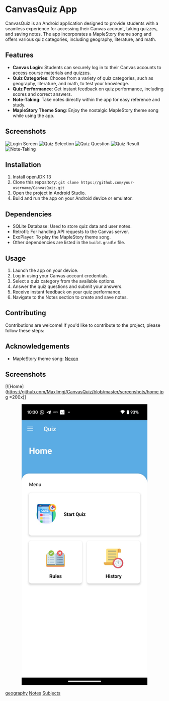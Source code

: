 # CanvasQuiz App

CanvasQuiz is an Android application designed to provide students with a seamless experience for accessing their Canvas account, taking quizzes, and saving notes. The app incorporates a MapleStory theme song and offers various quiz categories, including geography, literature, and math.

## Features

- **Canvas Login**: Students can securely log in to their Canvas accounts to access course materials and quizzes.
- **Quiz Categories**: Choose from a variety of quiz categories, such as geography, literature, and math, to test your knowledge.
- **Quiz Performance**: Get instant feedback on quiz performance, including scores and correct answers.
- **Note-Taking**: Take notes directly within the app for easy reference and study.
- **MapleStory Theme Song**: Enjoy the nostalgic MapleStory theme song while using the app.

## Screenshots

![Login Screen](screenshots/login.png)
![Quiz Selection](screenshots/quiz_selection.png)
![Quiz Question](screenshots/quiz_question.png)
![Quiz Result](screenshots/quiz_result.png)
![Note-Taking](screenshots/note_taking.png)

## Installation
1. Install openJDK 13
2. Clone this repository: `git clone https://github.com/your-username/CanvasQuiz.git`
3. Open the project in Android Studio.
4. Build and run the app on your Android device or emulator.

## Dependencies

- SQLite Database: Used to store quiz data and user notes.
- Retrofit: For handling API requests to the Canvas server.
- ExoPlayer: To play the MapleStory theme song.
- Other dependencies are listed in the `build.gradle` file.

## Usage

1. Launch the app on your device.
2. Log in using your Canvas account credentials.
3. Select a quiz category from the available options.
4. Answer the quiz questions and submit your answers.
5. Receive instant feedback on your quiz performance.
6. Navigate to the Notes section to create and save notes.

## Contributing

Contributions are welcome! If you'd like to contribute to the project, please follow these steps:


## Acknowledgements

- MapleStory theme song: [Nexon](https://www.nexon.com/)

## Screenshots
[![Home](https://github.com/Maxlimgj/CanvasQuiz/blob/master/screenshots/home.jpg  =200x)]
 <p align="center">
  <img src="https://github.com/Maxlimgj/CanvasQuiz/raw/master/screenshots/home.jpg" alt="Home" width="400">
</p>

[geography](https://github.com/Maxlimgj/CanvasQuiz/blob/master/screenshots/geoquiz.jpg) 
[Notes](https://github.com/Maxlimgj/CanvasQuiz/blob/master/screenshots/notetoself.jpg) 
[Subjects](https://github.com/Maxlimgj/CanvasQuiz/blob/master/screenshots/subjects.jpg)